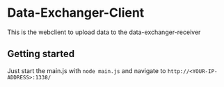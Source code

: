 # Data-Exchanger-Client

This is the webclient to upload data to the data-exchanger-receiver

## Getting started
Just start the main.js with `node main.js` and navigate to `http://<YOUR-IP-ADDRESS>:1338/`
